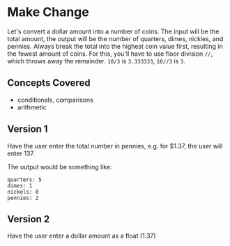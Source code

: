 # Make Change

Let's convert a dollar amount into a number of coins. The input will be the total amount, the output will be the number of quarters, dimes, nickles, and pennies. Always break the total into the highest coin value first, resulting in the fewest amount of coins. For this, you'll have to use floor division `//`, which throws away the remainder. `10/3` is `3.333333`, `10//3` is `3`.

## Concepts Covered

- conditionals, comparisons
- arithmetic

## Version 1

Have the user enter the total number in pennies, e.g. for $1.37, the user will enter 137.

The output would be something like:
```
quarters: 5
dimes: 1
nickels: 0
pennies: 2
```

## Version 2

Have the user enter a dollar amount as a float (1.37)
